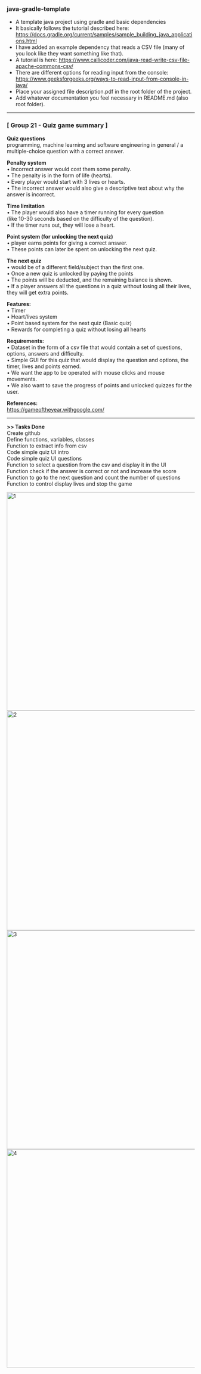 ### java-gradle-template
- A template java project using gradle and basic dependencies  
- It basically follows the tutorial described here: https://docs.gradle.org/current/samples/sample_building_java_applications.html  
- I have added an example dependency that reads a CSV file (many of you look like they want something like that).   
- A tutorial is here: https://www.callicoder.com/java-read-write-csv-file-apache-commons-csv/  
- There are different options for reading input from the console: https://www.geeksforgeeks.org/ways-to-read-input-from-console-in-java/  
- Place your assigned file description.pdf in the root folder of the project.   
- Add whatever documentation you feel necessary in README.md (also root folder).  

---

### [ Group 21 - Quiz game summary ]

**Quiz questions**  
programming, machine learning and software engineering in general / a multiple-choice question with a correct answer.   
  
**Penalty system**  
• Incorrect answer would cost them some penalty.   
• The penalty is in the form of life (hearts).   
• Every player would start with 3 lives or hearts.   
• The incorrect answer would also give a descriptive text about why the answer is incorrect.   

**Time limitation**  
• The player would also have a timer running for every question   
(like 10-30 seconds based on the difficulty of the question).     
• If the timer runs out, they will lose a heart.   
  
**Point system (for unlocking the next quiz)**   
• player earns points for giving a correct answer.   
• These points can later be spent on unlocking the next quiz.  
  
**The next quiz**  
• would be of a different field/subject than the first one.   
• Once a new quiz is unlocked by paying the points  
• The points will be deducted, and the remaining balance is shown.   
• If a player answers all the questions in a quiz without losing all their lives, they will get extra points.  

**Features:**   
• Timer   
• Heart/lives system  
• Point based system for the next quiz (Basic quiz)  
• Rewards for completing a quiz without losing all hearts  

**Requirements:**  
• Dataset in the form of a csv file that would contain a set of questions, options, answers and difficulty.  
• Simple GUI for this quiz that would display the question and options, the timer, lives and points earned.  
• We want the app to be operated with mouse clicks and mouse movements.  
• We also want to save the progress of points and unlocked quizzes for the user.  
  
**References:**  
https://gameoftheyear.withgoogle.com/     

---  

**>> Tasks Done**  
Create github   
Define functions, variables, classes   
Function to extract info from csv   
Code simple quiz UI intro   
Code simple quiz UI questions  
Function to select a question from the csv and display it in the UI   
Function check if the answer is correct or not and increase the score  
Function to go to the next question and count the number of questions
Function to control display lives and stop the game      


<img width="586" alt="1" src="https://user-images.githubusercontent.com/69658240/166991401-81d19d87-9e1e-40dc-8a64-063f22521a33.png">
<img width="589" alt="2" src="https://user-images.githubusercontent.com/69658240/166991483-c34eb7bd-d21f-476d-a648-c1061b1a5ed0.png">
<img width="587" alt="3" src="https://user-images.githubusercontent.com/69658240/166991499-988116c9-5dcf-4c2c-aa47-c65b157241e7.png">
<img width="586" alt="4" src="https://user-images.githubusercontent.com/69658240/166991531-7bf3523c-5dce-4280-b25e-46c8470209a8.png">




